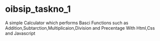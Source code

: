 # oibsip_taskno_1
A simple Calculator which performs Basci Functions such as Addition,Subtarction,Multiplicaion,Division and Precentage
With Html,Css and Javascript
